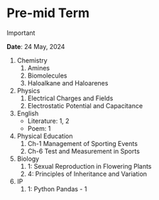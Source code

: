 # Pre-mid Term 

> [!IMPORTANT] 
> **Date**: 24 May, 2024   

1. Chemistry 
    1. Amines 
    2. Biomolecules 
    3. Haloalkane and Haloarenes
2. Physics
    1. Electrical Charges and Fields 
    2. Electrostatic Potential and Capacitance 
3. English 
    - Literature: 1, 2
    - Poem: 1 
4. Physical Education 
    1. Ch-1 Management of Sporting Events 
    2. Ch-6 Test and Measurement in Sports
5. Biology 
    1. 1: Sexual Reproduction in Flowering Plants 
    2. 4: Principles of Inheritance and Variation
6. IP 
    1. 1: Python Pandas - 1 